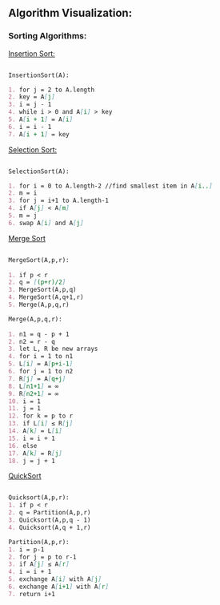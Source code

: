 ## Algorithm Visualization:
### Sorting Algorithms:

[Insertion Sort:](http://rosulek.github.io/vamonos/demos/insertion_sort.html)
```markdown

InsertionSort(A):

1. for j = 2 to A.length		
2. key = A[j]		
3. i = j - 1
4. while i > 0 and A[i] > key		
5. A[i + 1] = A[i]
6. i = i - 1		
7. A[i + 1] = key
```

[Selection Sort:](http://rosulek.github.io/vamonos/demos/selection_sort.html)
```markdown

SelectionSort(A):

1. for i = 0 to A.length-2 //find smallest item in A[i..]		
2. m = i		
3. for j = i+1 to A.length-1		
4. if A[j] < A[m]		
5. m = j		
6. swap A[i] and A[j]
```
[Merge Sort](http://rosulek.github.io/vamonos/demos/mergesort.html)
```markdown

MergeSort(A,p,r):
		
1. if p < r		
2. q = [(p+r)/2]		
3. MergeSort(A,p,q)	
4. MergeSort(A,q+1,r)	
5. Merge(A,p,q,r)

Merge(A,p,q,r):	
	
1. n1 = q - p + 1		
2. n2 = r - q		
3. let L, R be new arrays		
4. for i = 1 to n1	
5. L[i] = A[p+i-1]		
6. for j = 1 to n2		
7. R[j] = A[q+j]		
8. L[n1+1] = ∞		
9. R[n2+1] = ∞		
10. i = 1		
11. j = 1		
12. for k = p to r		
13. if L[i] ≤ R[j]		
14. A[k] = L[i]		
15. i = i + 1		
16. else		
17. A[k] = R[j]		
18. j = j + 1
```

[QuickSort](http://rosulek.github.io/vamonos/demos/quicksort.html)
```markdown

Quicksort(A,p,r):	
1. if p < r		
2. q = Partition(A,p,r)		
3. Quicksort(A,p,q - 1)		
4. Quicksort(A,q + 1,r)

Partition(A,p,r):		
1. i = p-1		
2. for j = p to r-1		
3. if A[j] ≤ A[r]		
4. i = i + 1		
5. exchange A[i] with A[j]		
6. exchange A[i+1] with A[r]		
7. return i+1
```

